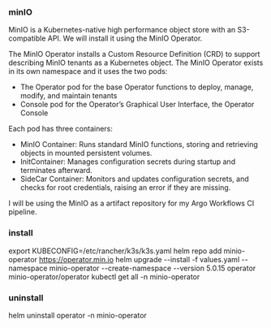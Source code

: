 ### minIO
MinIO is a Kubernetes-native high performance object store with an S3-compatible API. We will install it using the MinIO Operator.

The MinIO Operator installs a Custom Resource Definition (CRD) to support describing MinIO tenants as a Kubernetes object.
The MinIO Operator exists in its own namespace and it uses the two pods:
- The Operator pod for the base Operator functions to deploy, manage, modify, and maintain tenants
- Console pod for the Operator’s Graphical User Interface, the Operator Console

Each pod has three containers:
- MinIO Container: Runs standard MinIO functions, storing and retrieving objects in mounted persistent volumes.
- InitContainer: Manages configuration secrets during startup and terminates afterward.
- SideCar Container: Monitors and updates configuration secrets, and checks for root credentials, raising an error if they are missing.

I will be using the MinIO as a artifact repository for my Argo Workflows CI pipeline.

### install
export KUBECONFIG=/etc/rancher/k3s/k3s.yaml
helm repo add minio-operator https://operator.min.io
helm upgrade --install -f values.yaml --namespace minio-operator --create-namespace --version 5.0.15 operator minio-operator/operator
kubectl get all -n minio-operator

### uninstall  
helm uninstall operator -n minio-operator